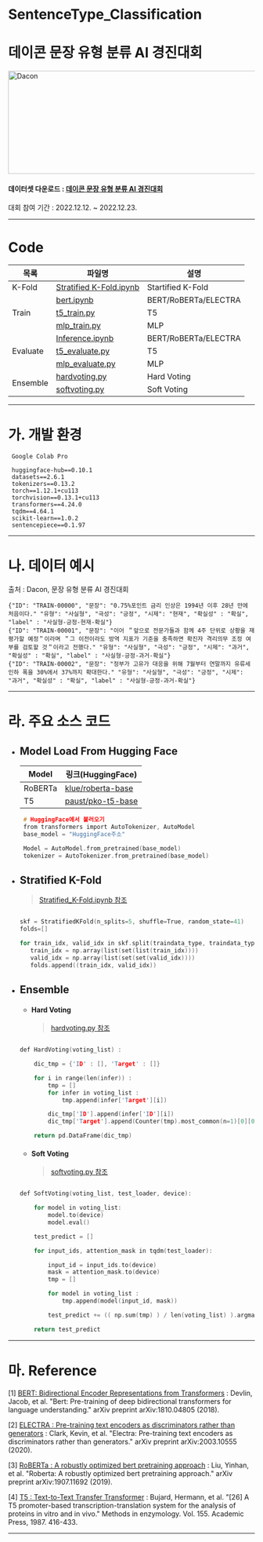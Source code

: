 # SentenceType_Classification
# 데이콘 문장 유형 분류 AI 경진대회
<img width="1000" img height="210" alt="Dacon" src="https://user-images.githubusercontent.com/113493692/209252540-79ffd192-36c2-40bb-8d76-30fa54cc6361.png">

#### 데이터셋 다운로드 : [데이콘 문장 유형 분류 AI 경진대회](https://dacon.io/competitions/official/236037/data#)

대회 참여 기간 : 2022.12.12. ~ 2022.12.23.



---

# Code

<table>
    <thead>
        <tr>
            <th>목록</th>
            <th>파일명</th>
            <th>설명</th>
        </tr>
    </thead>
    <tbody>
        <tr>
            <td rowspan=1>K-Fold</td>
            <td>
                <a href="https://github.com/BBaekdabang/SentenceType_Classification/blob/main/k-fold/Stratified%20K-Fold.ipynb">Stratified K-Fold.ipynb</a>
            </td>
            <td> Startified K-Fold </td>
        </tr>
        <tr>
            <td rowspan=3>Train</td>
            <td>
                <a href="https://github.com/BBaekdabang/SentenceType_Classification/blob/main/BERT/bert.ipynb">bert.ipynb</a>     
            <td> BERT/RoBERTa/ELECTRA </td>
        </tr>
        <tr>
            <td>
                <a href="https://github.com/BBaekdabang/SentenceType_Classification/blob/main/T5/t5_train.py">t5_train.py</a>
            <td> T5 </td>
        </tr>
        <tr>
            <td>
                <a href="https://github.com/BBaekdabang/SentenceType_Classification/blob/main/MLP/mlp_train.py">mlp_train.py</a>
            <td> MLP </td>
        </tr>
        <tr>
            <td rowspan = 3>Evaluate</td>
            <td>
                <a href="https://github.com/BBaekdabang/EmotionClassification/blob/main/Inference.ipynb">Inference.ipynb</a>     
            <td> BERT/RoBERTa/ELECTRA </td>
        <tr>
            <td>
                <a href="https://github.com/BBaekdabang/SentenceType_Classification/blob/main/T5/t5_evaluate.py">t5_evaluate.py</a>
            <td> T5 </td>
        </tr>
        <tr>
            <td>
                <a href="https://github.com/BBaekdabang/SentenceType_Classification/blob/main/MLP/mlp_evaluate.py">mlp_evaluate.py</a>
            <td> MLP </td>
        </tr>
        </tr>        
        <tr>
            <td rowspan = 2>Ensemble</td>       
            <td>
                <a href="https://github.com/BBaekdabang/SentenceType_Classification/blob/main/ensemble/hardvoting.py">hardvoting.py</a>
            <td> Hard Voting</td>
        </tr>
        <tr>
            <td>
                <a href="https://github.com/BBaekdabang/SentenceType_Classification/blob/main/ensemble/softvoting.py">softvoting.py</a>
            <td> Soft Voting</td>
        </tr>

   </tbody>
</table>


---

# 가. 개발 환경

     Google Colab Pro
     
     huggingface-hub==0.10.1
     datasets==2.6.1
     tokenizers==0.13.2
     torch==1.12.1+cu113
     torchvision==0.13.1+cu113
     transformers==4.24.0
     tqdm==4.64.1
     scikit-learn==1.0.2
     sentencepiece==0.1.97


---

# 나. 데이터 예시 
 출처 : Dacon, 문장 유형 분류 AI 경진대회 

    {"ID": "TRAIN-00000", "문장": "0.75%포인트 금리 인상은 1994년 이후 28년 만에 처음이다." "유형": "사실형", "극성": "긍정", "시제": "현재", "확실성" : "확실", "label" : "사실형-긍정-현재-확실"}
    {"ID": "TRAIN-00001", "문장": "이어 ＂앞으로 전문가들과 함께 4주 단위로 상황을 재평가할 예정＂이라며 ＂그 이전이라도 방역 지표가 기준을 충족하면 확진자 격리의무 조정 여부를 검토할 것＂이라고 전했다." "유형": "사실형", "극성": "긍정", "시제": "과거", "확실성" : "확실", "label" : "사실형-긍정-과거-확실"}
    {"ID": "TRAIN-00002", "문장": "정부가 고유가 대응을 위해 7월부터 연말까지 유류세 인하 폭을 30%에서 37%까지 확대한다." "유형": "사실형", "극성": "긍정", "시제": "과거", "확실성" : "확실", "label" : "사실형-긍정-과거-확실"}

---


# 라. 주요 소스 코드

- ## Model Load From Hugging Face
   
   
    <table>
    <thead>
        <tr>
            <th>Model</th>
            <th>링크(HuggingFace)</td>
        </tr>
    </thead>
    <tbody>
        <tr>
            <td> RoBERTa</td>
            <td>
                <a href="https://huggingface.co/klue/roberta-base">klue/roberta-base</a>
        </tr>
        <tr>
            <td> T5</td>            
            <td>
                <a href="https://huggingface.co/paust/pko-t5-base">paust/pko-t5-base</a>
        </tr>
    </tbody>
    </table>
      
    
   ```c
    # HuggingFace에서 불러오기
    from transformers import AutoTokenizer, AutoModel
    base_model = "HuggingFace주소"

    Model = AutoModel.from_pretrained(base_model)
    tokenizer = AutoTokenizer.from_pretrained(base_model)
   ```


- ## Stratified K-Fold
   
   > [Stratified_K-Fold.ipynb 참조](https://github.com/BBaekdabang/SentenceType_Classification/blob/main/k-fold/Stratified%20K-Fold.ipynb)

     ```c

    skf = StratifiedKFold(n_splits=5, shuffle=True, random_state=41)
    folds=[]

    for train_idx, valid_idx in skf.split(traindata_type, traindata_type['label']):
        train_idx = np.array(list(set(list(train_idx))))
        valid_idx = np.array(list(set(set(valid_idx))))
        folds.append((train_idx, valid_idx))
     ```
    
    
- ## Ensemble
    - #### Hard Voting
        > [hardvoting.py 참조](https://github.com/BBaekdabang/SentenceType_Classification/blob/main/ensemble/hardvoting.py)
        
    ```c

    def HardVoting(voting_list) :

        dic_tmp = {'ID' : [], 'Target' : []}

        for i in range(len(infer)) :
            tmp = []
            for infer in voting_list :
                tmp.append(infer['Target'][i])

            dic_tmp['ID'].append(infer['ID'][i])
            dic_tmp['Target'].append(Counter(tmp).most_common(n=1)[0][0])

        return pd.DataFrame(dic_tmp)
    ```
        
    - #### Soft Voting        
        > [softvoting.py 참조](https://github.com/BBaekdabang/SentenceType_Classification/blob/main/ensemble/softvoting.py)

    ```c
    
    def SoftVoting(voting_list, test_loader, device):
    
        for model in voting_list:
            model.to(device)
            model.eval()

        test_predict = []

        for input_ids, attention_mask in tqdm(test_loader):

            input_id = input_ids.to(device)
            mask = attention_mask.to(device)
            tmp = []

            for model in voting_list :
                tmp.append(model(input_id, mask))

            test_predict += (( np.sum(tmp) ) / len(voting_list) ).argmax(1).detach().cpu().numpy().tolist()

        return test_predict
    ``` 


---

# 마. Reference

[1] [BERT: Bidirectional Encoder Representations from Transformers](https://arxiv.org/pdf/1810.04805v2.pdf) : Devlin, Jacob, et al. "Bert: Pre-training of deep bidirectional transformers for language understanding." arXiv preprint arXiv:1810.04805 (2018).

[2] [ELECTRA : Pre-training text encoders as discriminators rather than generators](https://arxiv.org/pdf/2003.10555.pdf%3C/p%3E) : Clark, Kevin, et al. "Electra: Pre-training text encoders as discriminators rather than generators." arXiv preprint arXiv:2003.10555 (2020).

[3] [RoBERTa : A robustly optimized bert pretraining approach](https://arxiv.org/pdf/1907.11692.pdf%5C) : Liu, Yinhan, et al. "Roberta: A robustly optimized bert pretraining approach." arXiv preprint arXiv:1907.11692 (2019).

[4] [T5 : Text-to-Text Transfer Transformer](https://arxiv.org/pdf/1910.10683v3.pdf) : Bujard, Hermann, et al. "[26] A T5 promoter-based transcription-translation system for the analysis of proteins in vitro and in vivo." Methods in enzymology. Vol. 155. Academic Press, 1987. 416-433.

---
